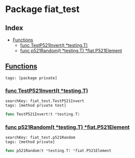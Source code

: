 # Package fiat_test

## Index

* [Functions](#func)
    * [func TestP521Invert(t *testing.T)](#TestP521Invert)
    * [func p521Random(t *testing.T) *fiat.P521Element](#p521Random)


## <a id="func" href="#func">Functions</a>

```
tags: [package private]
```

### <a id="TestP521Invert" href="#TestP521Invert">func TestP521Invert(t *testing.T)</a>

```
searchKey: fiat_test.TestP521Invert
tags: [method private test]
```

```Go
func TestP521Invert(t *testing.T)
```

### <a id="p521Random" href="#p521Random">func p521Random(t *testing.T) *fiat.P521Element</a>

```
searchKey: fiat_test.p521Random
tags: [method private]
```

```Go
func p521Random(t *testing.T) *fiat.P521Element
```

